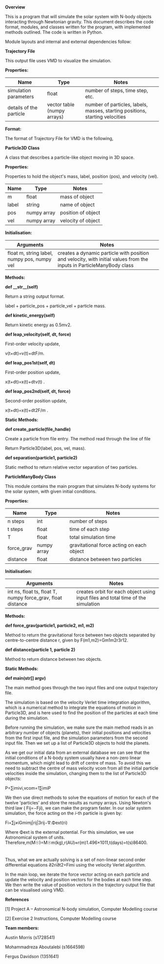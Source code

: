 **Overview**

This is a program that will simulate the solar system with N-body objects interacting through Newtonian gravity.
This document describes the code format, modules, and classes written for the program, with implemented methods outlined.  The code is written in Python.

Module layouts and internal and external dependencies follow:







**Trajectory File**

This output file uses VMD to visualize the simulation.

**Properties:**

| **Name** | **Type** | **Notes** |
| --- | --- | --- |
| simulation parameters | float | number of steps, time step, etc. |
| details of the particle | vector table (numpy arrays) | number of particles, labels, masses, starting positions, starting velocities |

**Format:**

The format of Trajectory File for VMD is the following,









**Particle3D Class**

A class that describes a particle-like object moving in 3D space.

**Properties:**

Properties to hold the object&#39;s mass, label, position (pos), and velocity (vel).

| **Name** | **Type** | **Notes** |
| --- | --- | --- |
| m | float | mass of object |
| label | string | name of object |
| pos | numpy array | position of object |
| vel | numpy array | velocity of object |

**Initialisation:**

| **Arguments** | **Notes** |
| --- | --- |
| float m, string label, numpy pos, numpy vel | creates a dynamic particle with position and velocity, with initial values from the inputs in ParticleManyBody class |

**Methods:**

**def \_\_str\_\_(self)**

Return a string output format.

label + particle\_pos + particle\_vel + particle mass.

**def kinetic\_energy(self)**

Return kinetic energy as  0.5mv2.

**def leap\_velocity(self, dt, force)**

First-order velocity update,

 v(t+dt)=v(t)+dtF/m.

**def leap\_pos1st(self, dt)**

First-order position update,

x(t+dt)=x(t)+dtv(t)
.

**def leap\_pos2nd(self, dt, force)**

Second-order position update,

x(t+dt)=x(t)+dt2F/m
.

**Static Methods:**

**def create\_particle(file\_handle)**

Create a particle from file entry. The method read through the line of file

Return Particle3D(label, pos, vel, mass).

**def separation(particle1, particle2)**

Static method to return relative vector separation of two particles.



**ParticleManyBody Class**

This module contains the main program that simulates N-body systems for the solar system, with given initial conditions.

**Properties:**

| **Name** | **Type** | **Notes** |
| --- | --- | --- |
| n steps | int | number of steps |
| t steps | float | time of each step |
| T | float | total simulation time |
| force\_grav | numpy array | gravitational force acting on each object |
| distance | float | distance between two particles |

**Initialisation:**

| **Arguments** | **Notes** |
| --- | --- |
| int ns, float ts, float T, numpy force\_grav, float distance | creates orbit for each object using input files and total time of the simulation |

**Methods:**

**def force\_grav(particle1, particle2, m1, m2)**

Method to return the gravitational force between two objects separated by centre-to-centre distance r, given by F(m1,m2)=Gm1m2r3r12.

**def distance(particle 1, particle 2)**

Method to return distance between two objects.





**Static Methods:**

**def main(str[] argv)**

The main method goes through the two input files and one output trajectory file.

The simulation is based on the velocity Verlet time integration algorithm, which is a numerical method to integrate the equations of motion in Particle3D, and is here used to find the position of the particles at each time during the simulation.

Before running the simulation, we make sure the main method reads in an arbitrary number of objects (planets), their initial positions and velocities from the first input file, and the simulation parameters from the second input file.  Then we set up a list of Particle3D objects to hold the planets.

As we get our initial data from an external database we can see that the initial conditions of a N-body system usually have a non-zero linear momentum, which might lead to drift of centre of mass.  To avoid this we need to subtract the centre of mass velocity vcom from all the initial particle velocities inside the simulation, changing them to the list of Particle3D objects:

P=∑imivi,vcom=1∑imiP

We then use direct methods to solve the equations of motion for each of the twelve &#39;particles&#39; and store the results as numpy arrays.  Using Newton&#39;s third law ( Fij=−Fji), we can make the program faster.  In our solar system simulation, the force acting on the _i_-th particle is given by:

Fi=∑j≠iGmimj|rij|3rij−∇.Φext(ri)

Where Φext is the external potential.  For this simulation, we use Astronomical system of units. Therefore,m(M☉)=M☉m(kg),r(AU)≈r(m)1.496×1011,t(days)=t(s)86400.

#

Thus, what we are actually solving is a set of non-linear second order differential equations ∂2ri∂t2=Fimi using the velocity Verlet algorithm.

In the main loop, we iterate the force vector acting on each particle and update the velocity and position vectors for the bodies at each time step.  We then write the value of position vectors in the trajectory output file that can be visualised using VMD.





**References**

[1] Project A – Astronomical N-body simulation, Computer Modelling course

[2] Exercise 2 Instructions, Computer Modelling course



**Team members:**

Austin Morris (s1728541)

Mohammadreza Aboutalebi (s1664598)

Fergus Davidson (1351641)
